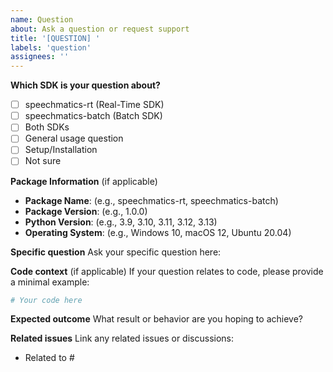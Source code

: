 ```yaml
---
name: Question
about: Ask a question or request support
title: '[QUESTION] '
labels: 'question'
assignees: ''
---
```


**Which SDK is your question about?**
- [ ] speechmatics-rt (Real-Time SDK)
- [ ] speechmatics-batch (Batch SDK)
- [ ] Both SDKs
- [ ] General usage question
- [ ] Setup/Installation
- [ ] Not sure

**Package Information** (if applicable)
- **Package Name**: (e.g., speechmatics-rt, speechmatics-batch)
- **Package Version**: (e.g., 1.0.0)
- **Python Version**: (e.g., 3.9, 3.10, 3.11, 3.12, 3.13)
- **Operating System**: (e.g., Windows 10, macOS 12, Ubuntu 20.04)

**Specific question**
Ask your specific question here:

**Code context** (if applicable)
If your question relates to code, please provide a minimal example:

```python
# Your code here
```

**Expected outcome**
What result or behavior are you hoping to achieve?

**Related issues**
Link any related issues or discussions:
- Related to #
